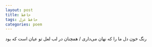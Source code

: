 ```yaml
---
layout: post
title: حافظ
tags: حافظ غزل
categories: poem
---
```


رنگ خون دل ما را که نهان می‌داری / همچنان در لب لعل تو عیان است که بود